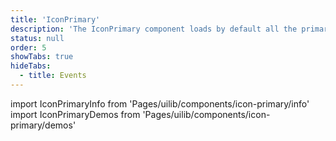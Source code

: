 ```yaml
---
title: 'IconPrimary'
description: 'The IconPrimary component loads by default all the primary icons used internally in the components.'
status: null
order: 5
showTabs: true
hideTabs:
  - title: Events
---
```


import IconPrimaryInfo from 'Pages/uilib/components/icon-primary/info'
import IconPrimaryDemos from 'Pages/uilib/components/icon-primary/demos'

<IconPrimaryInfo />
<IconPrimaryDemos />
